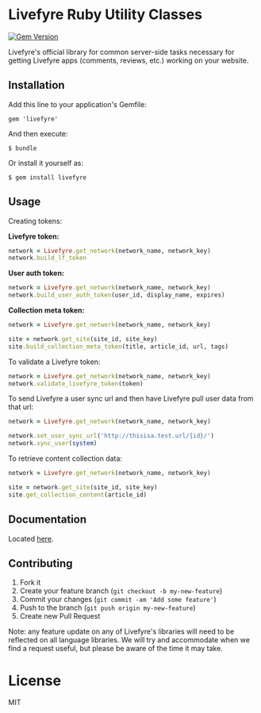 # Livefyre Ruby Utility Classes
[![Gem Version](https://badge.fury.io/rb/livefyre.png)](http://badge.fury.io/rb/livefyre)

Livefyre's official library for common server-side tasks necessary for getting Livefyre apps (comments, reviews, etc.) working on your website.

## Installation

Add this line to your application's Gemfile:

    gem 'livefyre'

And then execute:

    $ bundle

Or install it yourself as:

    $ gem install livefyre

## Usage

Creating tokens:

**Livefyre token:**

```ruby
network = Livefyre.get_network(network_name, network_key)
network.build_lf_token
```

**User auth token:**

```ruby
network = Livefyre.get_network(network_name, network_key)
network.build_user_auth_token(user_id, display_name, expires)
```

**Collection meta token:**

```ruby
network = Livefyre.get_network(network_name, network_key)

site = network.get_site(site_id, site_key)
site.build_collection_meta_token(title, article_id, url, tags)
```

To validate a Livefyre token:

```ruby
network = Livefyre.get_network(network_name, network_key)
network.validate_livefyre_token(token)
```

To send Livefyre a user sync url and then have Livefyre pull user data from that url:

```ruby
network = Livefyre.get_network(network_name, network_key)

network.set_user_sync_url('http://thisisa.test.url/{id}/')
network.sync_user(system)
```

To retrieve content collection data:

```ruby
network = Livefyre.get_network(network_name, network_key)

site = network.get_site(site_id, site_key)
site.get_collection_content(article_id)
```

## Documentation

Located [here](http://answers.livefyre.com/libraries).

## Contributing

1. Fork it
2. Create your feature branch (`git checkout -b my-new-feature`)
3. Commit your changes (`git commit -am 'Add some feature'`)
4. Push to the branch (`git push origin my-new-feature`)
5. Create new Pull Request

Note: any feature update on any of Livefyre's libraries will need to be reflected on all language libraries. We will try and accommodate when we find a request useful, but please be aware of the time it may take.

License
=======

MIT